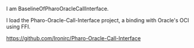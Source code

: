 I am BaselineOfPharoOracleCallInterface.

I load the Pharo-Oracle-Call-Interface project, a binding with Oracle's OCI using FFI.

https://github.com/Ironirc/Pharo-Oracle-Call-Interface